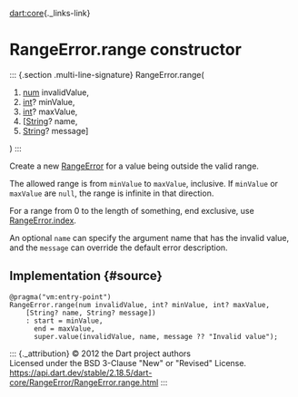 [dart:core](../../dart-core/dart-core-library){._links-link}

RangeError.range constructor
============================

::: {.section .multi-line-signature}
RangeError.range(

1.  [num](../num-class) invalidValue,
2.  [int](../int-class)? minValue,
3.  [int](../int-class)? maxValue,
4.  \[[String](../string-class)? name,
5.  [String](../string-class)? message\]

)
:::

Create a new [RangeError](../rangeerror-class) for a value being outside
the valid range.

The allowed range is from `minValue` to `maxValue`, inclusive. If
`minValue` or `maxValue` are `null`, the range is infinite in that
direction.

For a range from 0 to the length of something, end exclusive, use
[RangeError.index](rangeerror.index).

An optional `name` can specify the argument name that has the invalid
value, and the `message` can override the default error description.

Implementation {#source}
--------------

``` {.language-dart data-language="dart"}
@pragma("vm:entry-point")
RangeError.range(num invalidValue, int? minValue, int? maxValue,
    [String? name, String? message])
    : start = minValue,
      end = maxValue,
      super.value(invalidValue, name, message ?? "Invalid value");
```

::: {._attribution}
© 2012 the Dart project authors\
Licensed under the BSD 3-Clause \"New\" or \"Revised\" License.\
<https://api.dart.dev/stable/2.18.5/dart-core/RangeError/RangeError.range.html>
:::
